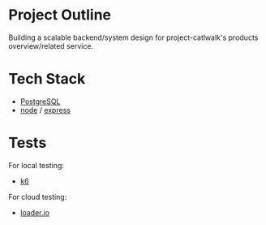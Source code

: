 # Project Outline
Building a scalable backend/system design for project-catlwalk's products overview/related service.

# Tech Stack
* [PostgreSQL](https://www.postgresql.org)
* [node](https://nodejs.org/en/) / [express](https://expressjs.com/)

# Tests
For local testing:
* [k6](https://k6.io/)

For cloud testing:
* [loader.io](https://loader.io/)